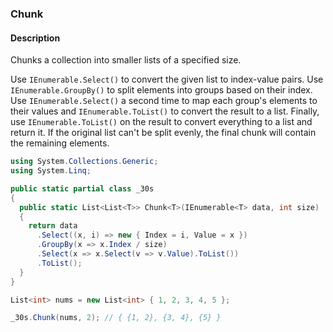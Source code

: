 ### Chunk

#### Description
Chunks a collection into smaller lists of a specified size.

Use `IEnumerable.Select()` to convert the given list to index-value pairs.
Use `IEnumerable.GroupBy()` to split elements into groups based on their index.
Use `IEnumerable.Select()` a second time to map each group's elements to their values and `IEnumerable.ToList()` to convert the result to a list.
Finally, use `IEnumerable.ToList()` on the result to convert everything to a list and return it.
If the original list can't be split evenly, the final chunk will contain the remaining elements.

```csharp
using System.Collections.Generic;
using System.Linq;

public static partial class _30s 
{
  public static List<List<T>> Chunk<T>(IEnumerable<T> data, int size)
  {
    return data
      .Select((x, i) => new { Index = i, Value = x })
      .GroupBy(x => x.Index / size)
      .Select(x => x.Select(v => v.Value).ToList())
      .ToList();
  }
}
```

```csharp
List<int> nums = new List<int> { 1, 2, 3, 4, 5 };

_30s.Chunk(nums, 2); // { {1, 2}, {3, 4}, {5} }
```
